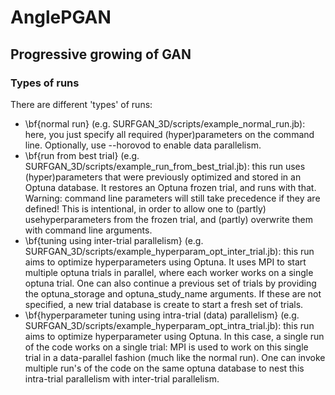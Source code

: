 # AnglePGAN
## Progressive growing of GAN

### Types of runs
There are different 'types' of runs:

- \bf{normal run} (e.g. SURFGAN_3D/scripts/example_normal_run.jb): here, you just specify all required (hyper)parameters on the command line. Optionally, use --horovod to enable data parallelism.
- \bf{run from best trial} (e.g. SURFGAN_3D/scripts/example_run_from_best_trial.jb): this run uses (hyper)parameters that were previously optimized and stored in an Optuna database. It restores an Optuna frozen trial, and runs with that. Warning: command line parameters will still take precedence if they are defined! This is intentional, in order to allow one to (partly) usehyperparameters from the frozen trial, and (partly) overwrite them with command line arguments.
- \bf{tuning using inter-trial parallelism} (e.g. SURFGAN_3D/scripts/example_hyperparam_opt_inter_trial.jb): this run aims to optimize hyperparameters using Optuna. It uses MPI to start multiple optuna trials in parallel, where each worker works on a single optuna trial. One can also continue a previous set of trials by providing the optuna_storage and optuna_study_name arguments. If these are not specified, a new trial database is create to start a fresh set of trials.
- \bf{hyperparameter tuning using intra-trial (data) parallelism} (e.g. SURFGAN_3D/scripts/example_hyperparam_opt_intra_trial.jb): this run aims to optimize hyperparameter using Optuna. In this case, a single run of the code works on a single trial: MPI is used to work on this single trial in a data-parallel fashion (much like the normal run). One can invoke multiple run's of the code on the same optuna database to nest this intra-trial parallelism with inter-trial parallelism.
